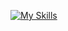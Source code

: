 [![My Skills](https://skillicons.dev/icons?i=js,html,css,angular,bootstrap,figma,firebase,heroku,js,jest,jquery,mongodb,mysql,nextjs,nodejs,npm,postman,react,redux,regex,sass,sentry,solidity,svg,tailwind,threejs,ubuntu,vercel,vite,vscode,vue,yarn)](https://skillicons.dev)
